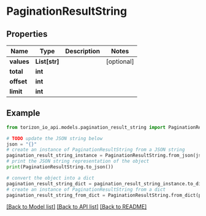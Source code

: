# PaginationResultString


## Properties

Name | Type | Description | Notes
------------ | ------------- | ------------- | -------------
**values** | **List[str]** |  | [optional] 
**total** | **int** |  | 
**offset** | **int** |  | 
**limit** | **int** |  | 

## Example

```python
from torizon_io_api.models.pagination_result_string import PaginationResultString

# TODO update the JSON string below
json = "{}"
# create an instance of PaginationResultString from a JSON string
pagination_result_string_instance = PaginationResultString.from_json(json)
# print the JSON string representation of the object
print(PaginationResultString.to_json())

# convert the object into a dict
pagination_result_string_dict = pagination_result_string_instance.to_dict()
# create an instance of PaginationResultString from a dict
pagination_result_string_from_dict = PaginationResultString.from_dict(pagination_result_string_dict)
```
[[Back to Model list]](../README.md#documentation-for-models) [[Back to API list]](../README.md#documentation-for-api-endpoints) [[Back to README]](../README.md)


